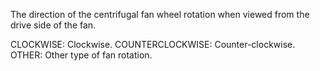 The direction of the centrifugal fan wheel rotation when viewed from the drive side of the fan.

CLOCKWISE: Clockwise. 
COUNTERCLOCKWISE: Counter-clockwise. 
OTHER: Other type of fan rotation.